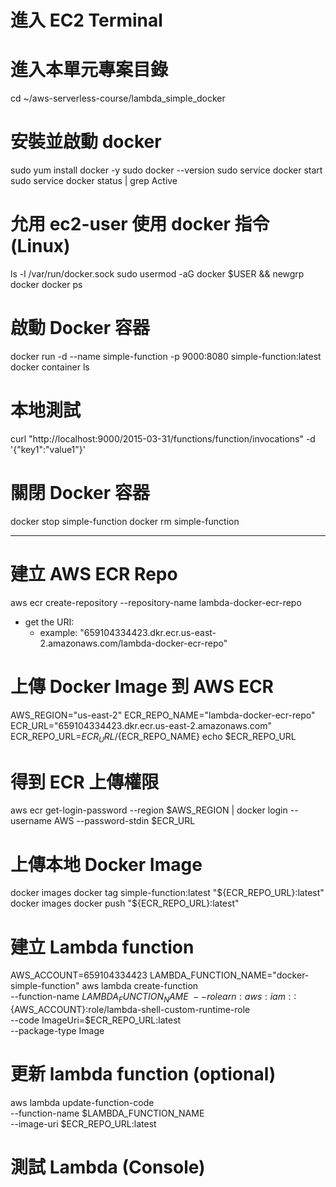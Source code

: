 # 進入 EC2 Terminal 

# 進入本單元專案目錄
cd ~/aws-serverless-course/lambda_simple_docker

# 安裝並啟動 docker
sudo yum install docker -y
sudo docker --version
sudo service docker start
sudo service docker status | grep Active

# 允用 ec2-user 使用 docker 指令 (Linux) 
ls -l /var/run/docker.sock
sudo usermod -aG docker $USER && newgrp docker
docker ps

# 啟動 Docker 容器
docker run -d --name simple-function -p 9000:8080 simple-function:latest
docker container ls 

# 本地測試 
curl "http://localhost:9000/2015-03-31/functions/function/invocations" -d '{"key1":"value1"}'

# 關閉 Docker 容器
docker stop simple-function
docker rm simple-function

---
# 建立 AWS ECR Repo 
aws ecr create-repository --repository-name lambda-docker-ecr-repo
  - get the URI: 
    - example: "659104334423.dkr.ecr.us-east-2.amazonaws.com/lambda-docker-ecr-repo"

# 上傳 Docker Image 到 AWS ECR 
AWS_REGION="us-east-2"
ECR_REPO_NAME="lambda-docker-ecr-repo"
ECR_URL="659104334423.dkr.ecr.us-east-2.amazonaws.com"
ECR_REPO_URL=${ECR_URL}/${ECR_REPO_NAME}
echo $ECR_REPO_URL

# 得到 ECR 上傳權限
aws ecr get-login-password --region $AWS_REGION | docker login --username AWS --password-stdin $ECR_URL

# 上傳本地 Docker Image
docker images
docker tag simple-function:latest "${ECR_REPO_URL}:latest"
docker images
docker push "${ECR_REPO_URL}:latest"

# 建立 Lambda function 
AWS_ACCOUNT=659104334423
LAMBDA_FUNCTION_NAME="docker-simple-function"
aws lambda create-function  \
--function-name $LAMBDA_FUNCTION_NAME  \
--role arn:aws:iam::${AWS_ACCOUNT}:role/lambda-shell-custom-runtime-role \
--code ImageUri=$ECR_REPO_URL:latest \
--package-type Image

# 更新 lambda function (optional)
aws lambda update-function-code \
--function-name $LAMBDA_FUNCTION_NAME \
--image-uri $ECR_REPO_URL:latest

# 測試 Lambda (Console)



